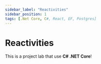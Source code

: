 ```yaml
---
sidebar_label: "Reactivities"
sidebar_position: 1
tags: [.Net Core, C#, React, EF, Postgres]
---
```


# Reactivities

This is a project lab that use **C# .NET Core**!
